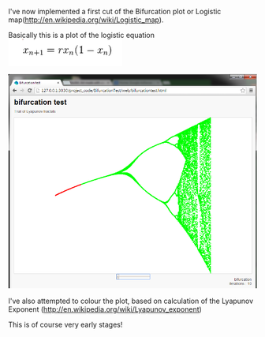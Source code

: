 I've now implemented a first cut of the Bifurcation plot or Logistic map(http://en.wikipedia.org/wiki/Logistic_map).

Basically this is a plot of the logistic equation ![logistic equation](../project_images/logistic_equation.PNG?raw=true "logistic equation")

![1st Bifurcation test](../project_images/BifurcationTest1.PNG?raw=true "1st Bifurcation test")

I've also attempted to colour the plot, based on calculation of the Lyapunov Exponent (http://en.wikipedia.org/wiki/Lyapunov_exponent)

This is of course very early stages!